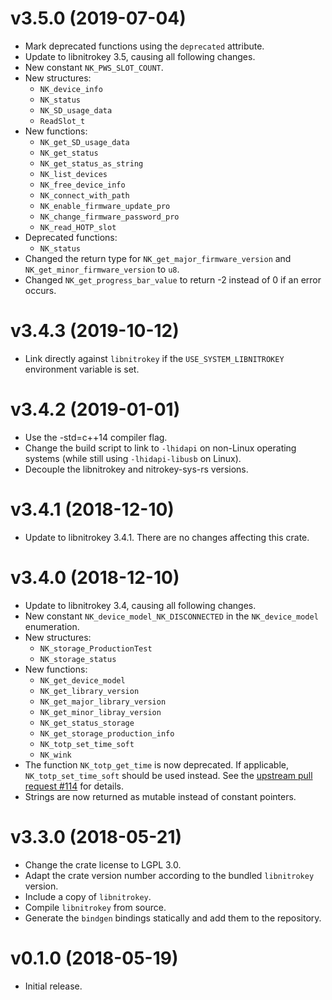 # v3.5.0 (2019-07-04)
- Mark deprecated functions using the `deprecated` attribute.
- Update to libnitrokey 3.5, causing all following changes.
- New constant `NK_PWS_SLOT_COUNT`.
- New structures:
  - `NK_device_info`
  - `NK_status`
  - `NK_SD_usage_data`
  - `ReadSlot_t`
- New functions:
  - `NK_get_SD_usage_data`
  - `NK_get_status`
  - `NK_get_status_as_string`
  - `NK_list_devices`
  - `NK_free_device_info`
  - `NK_connect_with_path`
  - `NK_enable_firmware_update_pro`
  - `NK_change_firmware_password_pro`
  - `NK_read_HOTP_slot`
- Deprecated functions:
  - `NK_status`
- Changed the return type for `NK_get_major_firmware_version` and
  `NK_get_minor_firmware_version` to `u8`.
- Changed `NK_get_progress_bar_value` to return -2 instead of 0 if an error
  occurs.

# v3.4.3 (2019-10-12)
- Link directly against `libnitrokey` if the `USE_SYSTEM_LIBNITROKEY`
  environment variable is set.

# v3.4.2 (2019-01-01)
- Use the -std=c++14 compiler flag.
- Change the build script to link to `-lhidapi` on non-Linux operating systems
  (while still using `-lhidapi-libusb` on Linux).
- Decouple the libnitrokey and nitrokey-sys-rs versions.

# v3.4.1 (2018-12-10)

- Update to libnitrokey 3.4.1.  There are no changes affecting this crate.

# v3.4.0 (2018-12-10)

- Update to libnitrokey 3.4, causing all following changes.
- New constant `NK_device_model_NK_DISCONNECTED` in the `NK_device_model`
  enumeration.
- New structures:
    - `NK_storage_ProductionTest`
    - `NK_storage_status`
- New functions:
    - `NK_get_device_model`
    - `NK_get_library_version`
    - `NK_get_major_library_version`
    - `NK_get_minor_libray_version`
    - `NK_get_status_storage`
    - `NK_get_storage_production_info`
    - `NK_totp_set_time_soft`
    - `NK_wink`
- The function `NK_totp_get_time` is now deprecated.  If applicable,
  `NK_totp_set_time_soft` should be used instead.  See the [upstream pull
  request #114][] for details.
- Strings are now returned as mutable instead of constant pointers.

# v3.3.0 (2018-05-21)

- Change the crate license to LGPL 3.0.
- Adapt the crate version number according to the bundled `libnitrokey`
  version.
- Include a copy of `libnitrokey`.
- Compile `libnitrokey` from source.
- Generate the `bindgen` bindings statically and add them to the repository.

# v0.1.0 (2018-05-19)

- Initial release.

[upstream pull request #114]: https://github.com/Nitrokey/libnitrokey/pull/114
